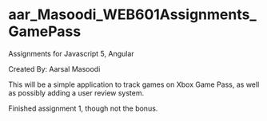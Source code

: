 # aar_Masoodi_WEB601Assignments_GamePass
 Assignments for Javascript 5, Angular

Created By: Aarsal Masoodi

This will be a simple application to track games on Xbox Game Pass, as well as possibly adding a user review system.

Finished assignment 1, though not the bonus.
